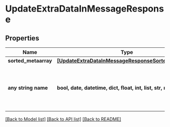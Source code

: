 # UpdateExtraDataInMessageResponse


## Properties
Name | Type | Description | Notes
------------ | ------------- | ------------- | -------------
**sorted_metaarray** | [**[UpdateExtraDataInMessageResponseSortedMetaarray]**](UpdateExtraDataInMessageResponseSortedMetaarray.md) |  | [optional] 
**any string name** | **bool, date, datetime, dict, float, int, list, str, none_type** | any string name can be used but the value must be the correct type | [optional]

[[Back to Model list]](../README.md#documentation-for-models) [[Back to API list]](../README.md#documentation-for-api-endpoints) [[Back to README]](../README.md)


